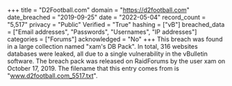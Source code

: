 +++
title = "D2Football.com"
domain = "https://d2football.com"
date_breached = "2019-09-25"
date = "2022-05-04"
record_count = "5,517"
privacy = "Public"
Verified = "True"
hashing = ["vB"]
breached_data = ["Email addresses", "Passwords", "Usernames", "IP addresses"]
categories = ["Forums"]
acknowledged = "No"
+++
This breach was found in a large collection named "xam's DB Pack". In total, 316 websites databases were leaked, all due to a single vulnerability in the vBulletin software. The breach pack was released on RaidForums by the user xam on October 17, 2019. The filename that this entry comes from is "www.d2football.com_5517.txt".
